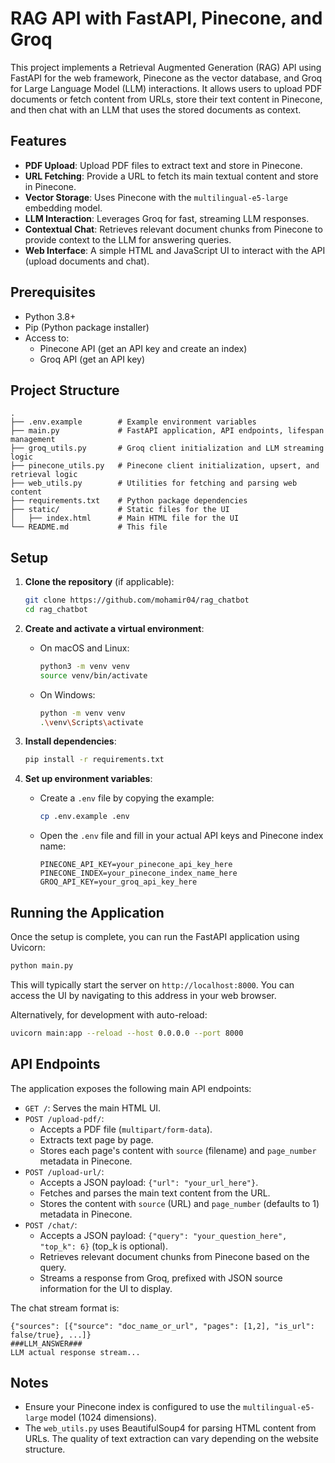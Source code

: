 # RAG API with FastAPI, Pinecone, and Groq

This project implements a Retrieval Augmented Generation (RAG) API using FastAPI for the web framework, Pinecone as the vector database, and Groq for Large Language Model (LLM) interactions. It allows users to upload PDF documents or fetch content from URLs, store their text content in Pinecone, and then chat with an LLM that uses the stored documents as context.

## Features

*   **PDF Upload**: Upload PDF files to extract text and store in Pinecone.
*   **URL Fetching**: Provide a URL to fetch its main textual content and store in Pinecone.
*   **Vector Storage**: Uses Pinecone with the `multilingual-e5-large` embedding model.
*   **LLM Interaction**: Leverages Groq for fast, streaming LLM responses.
*   **Contextual Chat**: Retrieves relevant document chunks from Pinecone to provide context to the LLM for answering queries.
*   **Web Interface**: A simple HTML and JavaScript UI to interact with the API (upload documents and chat).

## Prerequisites

*   Python 3.8+
*   Pip (Python package installer)
*   Access to:
    *   Pinecone API (get an API key and create an index)
    *   Groq API (get an API key)

## Project Structure

```
.
├── .env.example        # Example environment variables
├── main.py             # FastAPI application, API endpoints, lifespan management
├── groq_utils.py       # Groq client initialization and LLM streaming logic
├── pinecone_utils.py   # Pinecone client initialization, upsert, and retrieval logic
├── web_utils.py        # Utilities for fetching and parsing web content
├── requirements.txt    # Python package dependencies
├── static/             # Static files for the UI
│   ├── index.html      # Main HTML file for the UI
└── README.md           # This file
```

## Setup

1.  **Clone the repository** (if applicable):
    ```bash
    git clone https://github.com/mohamir04/rag_chatbot
    cd rag_chatbot
    ```

2.  **Create and activate a virtual environment**:
    *   On macOS and Linux:
        ```bash
        python3 -m venv venv
        source venv/bin/activate
        ```
    *   On Windows:
        ```bash
        python -m venv venv
        .\venv\Scripts\activate
        ```

3.  **Install dependencies**:
    ```bash
    pip install -r requirements.txt
    ```

4.  **Set up environment variables**:
    *   Create a `.env` file by copying the example:
        ```bash
        cp .env.example .env
        ```
    *   Open the `.env` file and fill in your actual API keys and Pinecone index name:
        ```env
        PINECONE_API_KEY=your_pinecone_api_key_here
        PINECONE_INDEX=your_pinecone_index_name_here
        GROQ_API_KEY=your_groq_api_key_here
        ```

## Running the Application

Once the setup is complete, you can run the FastAPI application using Uvicorn:

```bash
python main.py
```

This will typically start the server on `http://localhost:8000`. You can access the UI by navigating to this address in your web browser.

Alternatively, for development with auto-reload:
```bash
uvicorn main:app --reload --host 0.0.0.0 --port 8000
```

## API Endpoints

The application exposes the following main API endpoints:

*   `GET /`: Serves the main HTML UI.
*   `POST /upload-pdf/`:
    *   Accepts a PDF file (`multipart/form-data`).
    *   Extracts text page by page.
    *   Stores each page's content with `source` (filename) and `page_number` metadata in Pinecone.
*   `POST /upload-url/`:
    *   Accepts a JSON payload: `{"url": "your_url_here"}`.
    *   Fetches and parses the main text content from the URL.
    *   Stores the content with `source` (URL) and `page_number` (defaults to 1) metadata in Pinecone.
*   `POST /chat/`:
    *   Accepts a JSON payload: `{"query": "your_question_here", "top_k": 6}` (top_k is optional).
    *   Retrieves relevant document chunks from Pinecone based on the query.
    *   Streams a response from Groq, prefixed with JSON source information for the UI to display.

The chat stream format is:
```
{"sources": [{"source": "doc_name_or_url", "pages": [1,2], "is_url": false/true}, ...]}
###LLM_ANSWER###
LLM actual response stream...
```

## Notes

*   Ensure your Pinecone index is configured to use the `multilingual-e5-large` model (1024 dimensions).
*   The `web_utils.py` uses BeautifulSoup4 for parsing HTML content from URLs. The quality of text extraction can vary depending on the website structure. 
